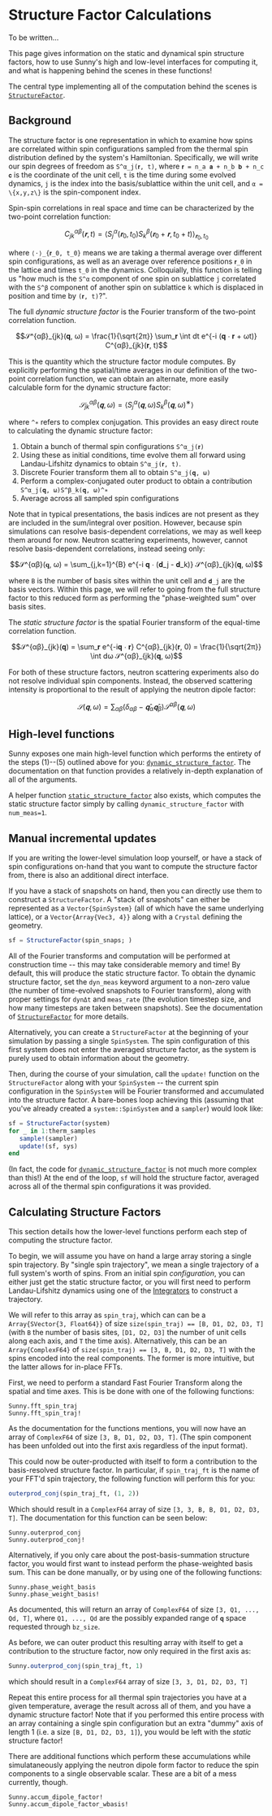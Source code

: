 # Structure Factor Calculations

To be written...

This page gives information on the static and dynamical spin structure factors, how to use Sunny's high and low-level interfaces for computing it, and what is happening behind the scenes in these functions!

The central type implementing all of the computation behind the scenes is
[`StructureFactor`](@ref).

## Background

The structure factor is one representation in which to examine how spins are correlated within spin
configurations sampled from the thermal spin distribution defined by the system's Hamiltonian.
Specifically, we will write our spin degrees of freedom as ``S^α_j(𝐫, t)``, where
``𝐫 = n_a 𝐚 + n_b 𝐛 + n_c 𝐜`` is the coordinate of the unit cell, ``t`` is the time during some
evolved dynamics, ``j`` is the index into the basis/sublattice within the unit cell,
and ``α = \{x,y,z\}`` is the spin-component index.

Spin-spin correlations in real space and time can be characterized by the two-point correlation
function:

```math
C^{αβ}_{jk}(𝐫, t) = ⟨S^α_j(𝐫_0, t_0) S^β_k(𝐫_0 + 𝐫, t_0 + t)⟩_{𝐫_0, t_0}
```
where ``⟨⋅⟩_{𝐫_0, t_0}`` means we are taking a thermal average over different spin configurations,
as well as an average over reference positions ``𝐫_0`` in the lattice and times ``t_0`` in the
dynamics. Colloquially, this function is telling us "how much is the ``S^α`` component
of one spin on sublattice ``j`` correlated with the ``S^β`` component of another spin on
sublattice ``k`` which is displaced in position and time by ``(𝐫, t)``?".

The full _dynamic structure factor_ is the Fourier transform of the two-point correlation function.

```math
𝒮^{αβ}_{jk}(𝐪, ω) = \frac{1}{\sqrt{2π}} \sum_𝐫 \int dt e^{-i (𝐪 ⋅ 𝐫 + ωt)} C^{αβ}_{jk}(𝐫, t)
```

This is the quantity which the structure factor module computes. By explicitly performing the
spatial/time averages in our definition of the two-point correlation function, we can obtain
an alternate, more easily calculable form for the dynamic structure factor:

```math
𝒮^{αβ}_{jk}(𝐪, ω) = ⟨S^α_j(𝐪, ω) S^β_k(𝐪, ω)^∗⟩
```
where ``^∗`` refers to complex conjugation. This provides an easy direct route to calculating
the dynamic structure factor:

1. Obtain a bunch of thermal spin configurations ``S^α_j(𝐫)``
2. Using these as initial conditions, time evolve them all forward using Landau-Lifshitz
    dynamics to obtain ``S^α_j(𝐫, t)``.
3. Discrete Fourier transform them all to obtain ``S^α_j(𝐪, ω)``
4. Perform a complex-conjugated outer product to obtain a contribution
   ``S^α_j(𝐪, ω)S^β_k(𝐪, ω)^∗``
5. Average across all sampled spin configurations

Note that in typical presentations, the basis indices are not present as they are included
in the sum/integral over position. However, because spin simulations can resolve basis-dependent
correlations, we may as well keep them around for now. Neutron scattering experiments, however,
cannot resolve basis-dependent correlations, instead seeing only:

```math
𝒮^{αβ}(𝐪, ω) = \sum_{j,k=1}^{B} e^{-i 𝐪 ⋅ (𝐝_j - 𝐝_k)} 𝒮^{αβ}_{jk}(𝐪, ω)
```

where ``B`` is the number of basis sites within the unit cell and ``𝐝_j`` are the basis vectors.
Within this page, we will refer to going from the full structure factor to this reduced form as
performing the "phase-weighted sum" over basis sites.

The _static structure factor_ is the spatial Fourier transform of the equal-time correlation
function.

```math
𝒮^{αβ}_{jk}(𝐪) = \sum_𝐫 e^{-i𝐪 ⋅ 𝐫} C^{αβ}_{jk}(𝐫, 0)
               = \frac{1}{\sqrt{2π}} \int dω 𝒮^{αβ}_{jk}(𝐪, ω)
```

For both of these structure factors, neutron scattering experiments also do not resolve individual
spin components. Instead, the observed scattering intensity is proportional to the result
of applying the neutron dipole factor:

```math
𝒮(𝐪, ω) = ∑_{αβ} (δ_{αβ} - 𝐪̂_α 𝐪̂_β) 𝒮^{αβ}(𝐪, ω)
```

## High-level functions

Sunny exposes one main high-level function which performs the entirety of the steps (1)--(5)
outlined above for you: [`dynamic_structure_factor`](@ref). The documentation on that
function provides a relatively in-depth explanation of all of the arguments.

A helper function [`static_structure_factor`](@ref) also exists, which computes the
static structure factor simply by calling `dynamic_structure_factor` with `num_meas=1`.

## Manual incremental updates

If you are writing the lower-level simulation loop yourself, or have a stack of spin configurations on-hand that you want to compute the structure factor from, there is also an additional direct interface.

If you have a stack of snapshots on hand, then you can directly use them to 
construct a `StructureFactor`. A "stack of snapshots" can either be
represented as a `Vector{SpinSystem}` (all of which have the same underlying
lattice), or a `Vector{Array{Vec3, 4}}` along with a `Crystal` defining
the geometry.

```julia
sf = StructureFactor(spin_snaps; )
```

All of the Fourier transforms and computation
will be performed at construction time -- this may take considerable
memory and time! By default, this will produce the static structure factor.
To obtain the dynamic structure factor, set the `dyn_meas` keyword argument
to a non-zero value (the number of time-evolved snapshots to Fourier transform), along with proper settings for `dynΔt` and `meas_rate` (the
evolution timestep size, and how many timesteps are taken between snapshots).
See the documentation of [`StructureFactor`](@ref) for more details.

Alternatively, you can create a `StructureFactor` at the beginning of
your simulation by passing a single `SpinSystem`. The spin configuration
of this first system does not enter the averaged structure factor, as the
system is purely used to obtain information about the geometry.

Then, during the course of your simulation, call the `update!` function on
the `StructureFactor` along with your `SpinSystem` -- the current spin
configuration in the `SpinSystem` will be Fourier transformed and accumulated
into the structure factor. A bare-bones loop achieving this (assuming that you've already created a `system::SpinSystem` and a `sampler`) would look like:

```julia
sf = StructureFactor(system)
for _ in 1:therm_samples
   sample!(sampler)
   update!(sf, sys)
end
```

(In fact, the code for [`dynamic_structure_factor`](@ref) is not much more complex than this!) At the end of the loop, `sf` will hold the structure factor,
averaged across all of the thermal spin configurations it was provided.

## Calculating Structure Factors

This section details how the lower-level functions perform each step of computing the
structure factor.

To begin, we will assume you have on hand a large array storing a single spin trajectory. By
"single spin trajectory", we mean a single trajectory of a full system's worth of spins.
From an initial spin _configuration_, you can either just get the
static structure factor, or you will first need to perform Landau-Lifshitz dynamics using one of
the [Integrators](@ref) to construct a trajectory.

We will refer to this array as `spin_traj`, which can can be a `Array{SVector{3, Float64}}`
of size `size(spin_traj) == [B, D1, D2, D3, T]` (with `B` the number of basis sites,
`[D1, D2, D3]` the number of unit cells along each axis, and `T` the time axis).
Alternatively, this can be an `Array{ComplexF64}` of `size(spin_traj) == [3, B, D1, D2, D3, T]`
with the spins encoded into the real components. The former is more intuitive, but the
latter allows for in-place FFTs.

First, we need to perform a standard Fast Fourier Transform along the spatial and time axes.
This is be done with one of the following functions:

```_AT_docs
Sunny.fft_spin_traj
Sunny.fft_spin_traj!
```

As the documentation for the functions mentions, you will now have an array of `ComplexF64` of
size `[3, B, D1, D2, D3, T]`. (The spin component has been unfolded out into the first axis
regardless of the input format).

This could now be outer-producted with itself to form a contribution to the basis-resolved
structure factor. In particular, if `spin_traj_ft` is the name of your FFT'd spin trajectory,
the following function will perform this for you:

```julia
outerprod_conj(spin_traj_ft, (1, 2))
```

Which should result in a `ComplexF64` array of size `[3, 3, B, B, D1, D2, D3, T]`.
The documentation for this function can be seen below:

```_AT_docs
Sunny.outerprod_conj
Sunny.outerprod_conj!
```

Alternatively, if you only care about the post-basis-summation structure factor, you would
first want to instead perform the phase-weighted basis sum. This can be done manually, or
by using one of the following functions:

```_AT_docs
Sunny.phase_weight_basis
Sunny.phase_weight_basis!
```

As documented, this will return an array of `ComplexF64` of size `[3, Q1, ..., Qd, T]`,
where `Q1, ..., Qd` are the possibly expanded range of ``𝐪`` space requested through
`bz_size`.

As before, we can outer product this resulting array with itself to get a contribution to the
structure factor, now only required in the first axis as:

```julia
Sunny.outerprod_conj(spin_traj_ft, 1)
```
which should result in a `ComplexF64` array of size `[3, 3, D1, D2, D3, T]`

Repeat this entire process for all thermal spin trajectories you have at a given temperature,
average the result across all of them, and you have a dynamic structure factor! Note that if
you performed this entire process with an array containing a single spin configuration but
an extra "dummy" axis of length 1 (i.e. a size `[B, D1, D2, D3, 1]`), you would be left with
the _static_ structure factor!

There are additional functions which perform these accumulations while simulataneously
applying the neutron dipole form factor to reduce the spin components to a single
observable scalar. These are a bit of a mess currently, though.

```_AT_docs
Sunny.accum_dipole_factor!
Sunny.accum_dipole_factor_wbasis!
```

